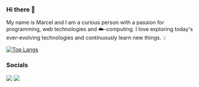 ### Hi there 👋

My name is Marcel and I am a curious person with a passion for programming, web technologies and ☁️-computing. I love exploring today's ever-evolving technologies and continuously learn new things. 💡

[![Top Langs](https://github-readme-stats.vercel.app/api/top-langs/?username=marcelreppi&langs_count=6)](https://github.com/anuraghazra/github-readme-stats)

### Socials 

<a target="_blank" rel="noopener noreferrer" href="https://twitter.com/marcelreppi"><img src="https://img.shields.io/badge/Twitter-1DA1F2?style=for-the-badge&logo=twitter&logoColor=white"></img></a>
<a target="_blank" rel="noopener noreferrer" href="https://linkedin.com/in/marcelreppi"><img src="https://img.shields.io/badge/LinkedIn-0077B5?style=for-the-badge&logo=linkedin&logoColor=white"></img></a>






<!--
**marcelreppi/marcelreppi** is a ✨ _special_ ✨ repository because its `README.md` (this file) appears on your GitHub profile.

Here are some ideas to get you started:

- 🔭 I’m currently working on ...
- 🌱 I’m currently learning ...
- 👯 I’m looking to collaborate on ...
- 🤔 I’m looking for help with ...
- 💬 Ask me about ...
- 📫 How to reach me: ...
- 😄 Pronouns: ...
- ⚡ Fun fact: ...
-->
